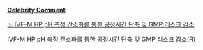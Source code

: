 [**Celebrity Comment**](https://gist.github.com/heuiy/d71b002113ef99acc7c3f636ab67d0bf)

[♨ IVF-M HP pH 측정 간소화를 통한 공정시간 단축 및 GMP 리스크 감소](https://github.com/heuiy/CoP_finished/blob/main/data/210929.r)

[IVF-M HP pH 측정 간소화를 통한 공정시간 단축 및 GMP 리스크 감소(R)](https://colab.research.google.com/drive/1YhghpUfPiz1-LGmCBesENk9r_SXb6Izg?usp=sharing)
